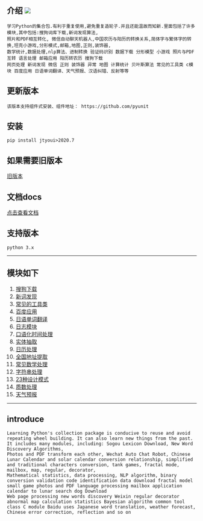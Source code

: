 ## 介绍 ![](https://img.shields.io/badge/Python-3.7-green.svg)

    学习Python的集合包.有利于重复使用,避免重复造轮子.并且还能温故而知新.里面包括了许多模块,其中包括:搜狗词库下载,新词发现算法,
    照片和PDF相互转化, 微信自动聊天机器人,中国农历与阳历的转换关系,简体字与繁体字的转换,坦克小游戏,分形模式,邮箱,地图,正则,装饰器,
    数学统计,数据处理,nlp算法、进制转换 验证码识别 数据下载 分形模型 小游戏 照片与PDF互转 语言处理 邮箱应用 阳历转农历 搜狗下载 
    网页处理 新词发现 微信 正则 装饰器 异常 地图 计算统计 贝叶斯算法 常见的工具类 c模块 百度应用 日语单词翻译、天气预报、汉语纠错、反射等等

## 更新版本
    该版本支持组件式安装、组件地址： https://github.com/pyunit

## 安装
    pip install jtyoui>2020.7
    
## 如果需要旧版本
[旧版本](https://github.com/jtyoui/Jtyoui/tree/master)


## 文档docs
[点击查看文档](https://jtyoui.readthedocs.io/zh_CN/latest/)  


## 支持版本
    python 3.x

________________________

## 模块如下
01. [搜狗下载](https://github.com/pyunit/pyunit-sogou)   
02. [新词发现](https://github.com/pyunit/pyunit-newword)    
03. [常见的工具类](https://github.com/pyunit/pyunit-tool) 
04. [百度应用](https://github.com/pyunit/pyunit-map)   
05. [日语单词翻译](#)
06. [日志模块](https://github.com/pyunit/pyunit-log)   
07. [口语化时间处理](https://github.com/pyunit/pyunit-time)   
08. [实体抽取](https://github.com/pyunit/pyunit-ner)    
09. [日历处理](https://github.com/pyunit/pyunit-calendar)   
10. [全国地址提取](https://github.com/pyunit/pyunit-address)  
11. [常见数学处理](https://github.com/pyunit/pyunit-math)     
12. [字符串处理](https://github.com/pyunit/pyunit-string)    
13. [23种设计模式](https://github.com/pyunit/pyunit-gof) 
14. [质数处理](https://github.com/pyunit/pyunit-prime)  
15. [天气预报](https://github.com/pyunit/pyunit-weather)    

    
__________________________


## introduce
    Learning Python's collection package is conducive to reuse and avoid repeating wheel building. It can also learn new things from the past. It includes many modules, including: Sogou Lexicon Download, New Word Discovery Algorithms,
    Photos and PDF transform each other, Wechat Auto Chat Robot, Chinese Lunar Calendar and solar calendar conversion relationship, simplified and traditional characters conversion, tank games, fractal mode, mailbox, map, regular, decorator,
    Mathematical statistics, data processing, NLP algorithm, binary conversion validation code identification data download fractal model small game photos and PDF language processing mailbox application calendar to lunar search dog Download
    Web page processing new words discovery Weixin regular decorator abnormal map calculation statistics Bayesian algorithm common tool class C module Baidu uses Japanese word translation, weather forecast, Chinese error correction, reflection and so on
